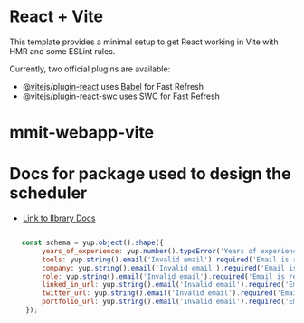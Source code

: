 # React + Vite

This template provides a minimal setup to get React working in Vite with HMR and some ESLint rules.

Currently, two official plugins are available:

- [@vitejs/plugin-react](https://github.com/vitejs/vite-plugin-react/blob/main/packages/plugin-react/README.md) uses [Babel](https://babeljs.io/) for Fast Refresh
- [@vitejs/plugin-react-swc](https://github.com/vitejs/vite-plugin-react-swc) uses [SWC](https://swc.rs/) for Fast Refresh
# mmit-webapp-vite

# Docs for package used to  design the scheduler
- [Link to lIbrary Docs](https://jquense.github.io/react-big-calendar/examples/index.html?path=/docs/examples--example-1) 


``` javaScript

   const schema = yup.object().shape({
        years_of_experience: yup.number().typeError('Years of experience should be a number').min(1, 'Years of experience should be at least 1').required('Years of experience is required'),
        tools: yup.string().email('Invalid email').required('Email is required'),
        company: yup.string().email('Invalid email').required('Email is required'),
        role: yup.string().email('Invalid email').required('Email is required'),
        linked_in_url: yup.string().email('Invalid email').required('Email is required'),
        twitter_url: yup.string().email('Invalid email').required('Email is required'),
        portfolio_url: yup.string().email('Invalid email').required('Email is required'),
    });